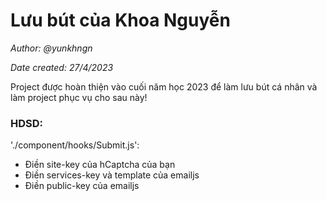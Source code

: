 # Lưu bút của Khoa Nguyễn
*Author: @yunkhngn*

*Date created: 27/4/2023*

Project được hoàn thiện vào cuối năm học 2023 để làm lưu bút cá nhân và làm project phục vụ cho sau này!

### HDSD:
'./component/hooks/Submit.js':
- Điền site-key của hCaptcha của bạn
- Điền services-key và template của emailjs
- Điền public-key của emailjs